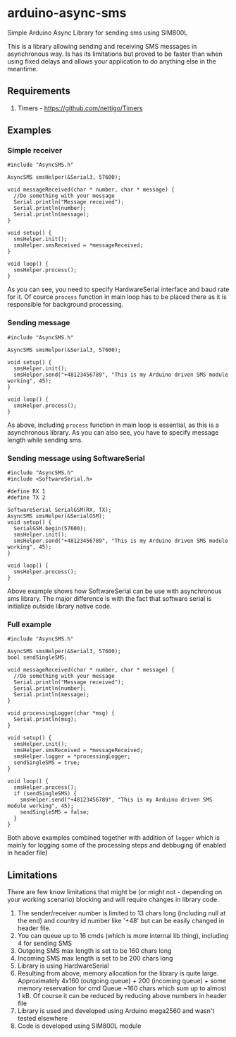 
# arduino-async-sms
Simple Arduino Async Library for sending sms using SIM800L

This is a library allowing sending and receiving SMS messages in asynchronous way.
Is has its limitations but proved to be faster than when using fixed delays and allows your application to do anything else in the meantime.

## Requirements
1. Timers - https://github.com/nettigo/Timers

## Examples
### Simple receiver

    #include "AsyncSMS.h"
    
    AsyncSMS smsHelper(&Serial3, 57600);
    
    void messageReceived(char * number, char * message) {
      //Do something with your message
      Serial.println("Message received");
      Serial.println(number);
      Serial.println(message);
    }
    
    void setup() {
      smsHelper.init();
      smsHelper.smsReceived = *messageReceived;
    }
    
    void loop() {
      smsHelper.process();
    }
As you can see, you need to specify HardwareSerial interface and baud rate for it.
Of cource `process` function in main loop has to be placed there as it is responsible for background processing.

### Sending message

    #include "AsyncSMS.h"
    
    AsyncSMS smsHelper(&Serial3, 57600);
    
    void setup() {
      smsHelper.init();
      smsHelper.send("+48123456789", "This is my Arduino driven SMS module working", 45);
    }
    
    void loop() {
      smsHelper.process();
    }
As above, including `process` function in main loop is essential, as this is a asynchronous library.
As you can also see, you have to specify message length while sending sms.


### Sending message using SoftwareSerial

    #include "AsyncSMS.h"
    #include <SoftwareSerial.h>

    #define RX 1
    #define TX 2

    SoftwareSerial SerialGSM(RX, TX);
    AsyncSMS smsHelper(&SerialGSM);
    void setup() {
      SerialGSM.begin(57600);
      smsHelper.init();
      smsHelper.send("+48123456789", "This is my Arduino driven SMS module working", 45);
    }

    void loop() {
      smsHelper.process();
    }
Above example shows how SoftwareSerial can be use with asynchronous sms library.
The major difference is with the fact that software serial is initialize outside library native code.

### Full example

    #include "AsyncSMS.h"
    
    AsyncSMS smsHelper(&Serial3, 57600);
    bool sendSingleSMS;
    
    void messageReceived(char * number, char * message) {
      //Do something with your message
      Serial.println("Message received");
      Serial.println(number);
      Serial.println(message);
    }
    
    void processingLogger(char *msg) {
      Serial.println(msg);
    }
    
    void setup() {
      smsHelper.init();
      smsHelper.smsReceived = *messageReceived;
      smsHelper.logger = *processingLogger;
      sendSingleSMS = true;
    }
    
    void loop() {
      smsHelper.process();
      if (sendSingleSMS) { 
        smsHelper.send("+48123456789", "This is my Arduino driven SMS module working", 45);
        sendSingleSMS = false;
      }
    }

Both above examples combined together with addition of `logger` which is mainly for logging some of the processing steps and debbuging (if enabled in header file)

## Limitations
There are few know limitations that might be (or might not - depending on your working scenario) blocking and will require changes in library code.
1. The sender/receiver number is limited to 13 chars long (including null at the end) and country id number like '+48' but can be easily changed in header file.
2. You can queue up to 16 cmds (which is more internal lib thing), including 4 for sending SMS
3. Outgoing SMS max length is set to be 160 chars long
4. Incoming SMS max length is set to be 200 chars long
5. Library is using HardwareSerial
6. Resulting from above, memory allocation for the library is quite large. Approximately 4x160 (outgoing queue) + 200 (incoming queue) + some memory reservation for cmd Queue ~160 chars which sum up to almost 1 kB. Of course it can be reduced by reducing above numbers in header file
7. Library is used and developed using Arduino mega2560 and wasn't tested elsewhere
8. Code is developed using SIM800L module
